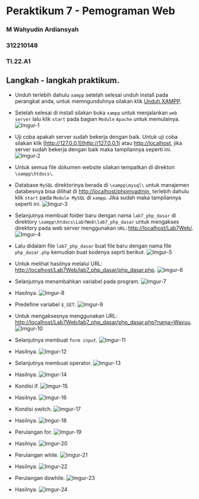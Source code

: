 # Peraktikum 7 - Pemograman Web

### M Wahyudin Ardiansyah

### 312210148

### TI.22.A1

## Langkah - langkah praktikum.

- Unduh terlebih dahulu `xampp` setelah selesai unduh install pada perangkat anda, untuk memngunduhnya silakan klik [Unduh XAMPP](https://www.apachefriends.org/download.html).

- Setelah selesai di install silakan buka `xampp` untuk menjalankan `web server` lalu klik `start` pada bagian `Module` `Apache` untuk memulainya.
  ![Imgur-1](https://i.imgur.com/BUtdZlo.png)

- Uji coba apakah server sudah bekerja dengan baik. Untuk uji coba silakan klik [http://127.0.0.1](http://127.0.0.1) atau [http://localhost](http://localhost), jika server sudah bekerja dengan baik maka tampilannya seperti ini.
  ![Imgur-2](https://i.imgur.com/hUoLmMs.png)

- Untuk semua file dokumen website silakan tempatkan di direktori `\xampp\htdocs\`.

- Database `MySQL` direktorinya berada di `\xampp\mysql\` untuk manajemen databesnya bisa dilihat di [http://localhost/phpmyadmin](http://localhost/phpmyadmin), terlebih dahulu klik `start` pada `Module MySQL` di `xampp`. Jika sudah maka tampilannya seperti ini.
  ![Imgur-3](https://i.imgur.com/CrBkimP.png)

- Selanjutnya membuat folder baru dengan nama `lab7_php_dasar` di direktory `\xampp\htdocs\Lab7Web\lab7_php_dasar` untuk mengakses direktory pada web server menggunakan `URL:`[http://localhost/Lab7Web/](http://localhost/Lab7Web/).
  ![Imgur-4](https://i.imgur.com/6BITlvs.png)

- Lalu didalam file `lab7_php_dasar` buat file baru dengan nama file `php_dasar.php` kemudian buat kodenya seprti berikut.
  ![Imgur-5](https://i.imgur.com/191RBrm.png)

- Untuk melihat hasilnya melalui URL: [http://localhost/Lab7Web/lab7_php_dasar/php_dasar.php](http://localhost/Lab7Web/lab7_php_dasar/php_dasar.php).
  ![Imgur-6](https://i.imgur.com/a5Jo2qn.png)

- Selanjutnya menambahkan variabel pada program.
  ![Imgur-7](https://i.imgur.com/jBgrIlE.png)

- Hasilnya.
  ![Imgur-8](https://i.imgur.com/1Jvim9s.png)

- Predefine variabel `$_GET`.
  ![Imgur-9](https://i.imgur.com/HirTd1Z.png)

- Untuk mengaksesnya menggunakan URL: [http://localhost/Lab7Web/lab7_php_dasar/php_dasar.php?nama=Wayuu](http://localhost/Lab7Web/lab7_php_dasar/php_dasar.php?nama=Wayuu).
  ![Imgur-10](https://i.imgur.com/IVe5krW.png)

- Selanjutnya membuat `form input`.
  ![Imgur-11](https://i.imgur.com/zqT9odT.png)

- Hasilnya.
  ![Imgur-12](https://i.imgur.com/HifjWDj.png)

- Selanjutnya membuat operator.
  ![Imgur-13](https://i.imgur.com/QcZfNqw.png)

- Hasilnya.
  ![Imgur-14](https://i.imgur.com/ZlN26rH.png)

- Kondisi if.
  ![Imgur-15](https://i.imgur.com/EX07Gyd.png)

- Hasilnya.
  ![Imgur-16](https://i.imgur.com/AxrJHeq.png)

- Kondisi switch.
  ![Imgur-17](https://i.imgur.com/UjXCfYK.png)

- Hasilnya.
  ![Imgur-18](https://i.imgur.com/IKI513A.png)

- Perulangan for.
  ![Imgur-19](https://i.imgur.com/NDMXvar.png)

- Hasilnya.
  ![Imgur-20](https://i.imgur.com/Ly8AV8S.png)

- Perulangan while.
  ![Imgur-21](https://i.imgur.com/pyhHeIe.png)

- Hasilnya.
  ![Imgur-22](https://i.imgur.com/I0lUOHf.png)

- Perulangan dowhile.
  ![Imgur-23](https://i.imgur.com/5x8uepf.png)

- Hasilnya.
  ![Imgur-24](https://i.imgur.com/EytowvN.png)
